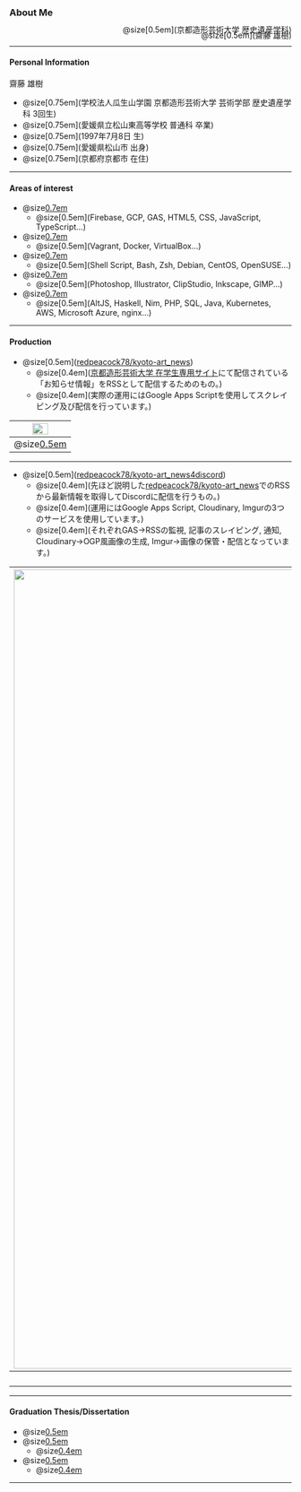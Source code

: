 ### About Me

<div style="text-align: right;line-height: 0.7;">
  @size[0.5em](京都造形芸術大学 歴史遺産学科)<br>
  @size[0.5em](齋藤 雄樹)
</div>

---

#### Personal Information

<div style="text-align: left">
  齋藤 雄樹
</div>

- @size[0.75em](学校法人瓜生山学園 京都造形芸術大学 芸術学部 歴史遺産学科 3回生)
- @size[0.75em](愛媛県立松山東高等学校 普通科 卒業)
- @size[0.75em](1997年7月8日 生)
- @size[0.75em](愛媛県松山市 出身)
- @size[0.75em](京都府京都市 在住)

---

#### Areas of interest


- @size[0.7em](Web・クラウド等の技術)
  - @size[0.5em](Firebase, GCP, GAS, HTML5, CSS, JavaScript, TypeScript...)
- @size[0.7em](仮想化技術)
  - @size[0.5em](Vagrant, Docker, VirtualBox...)
- @size[0.7em](Linux・Shell系技術)
  - @size[0.5em](Shell Script, Bash, Zsh, Debian, CentOS, OpenSUSE...)
- @size[0.7em](デザイン系技術)
  - @size[0.5em](Photoshop, Illustrator, ClipStudio, Inkscape, GIMP...)
- @size[0.7em](まだ触れたことのない技術)
  - @size[0.5em](AltJS, Haskell, Nim, PHP, SQL, Java, Kubernetes, AWS, Microsoft Azure, nginx...)

---

#### Production


- @size[0.5em](<a href="https://github.com/redpeacock78/kyoto-art_news">redpeacock78/kyoto-art_news</a>)
  - @size[0.4em](<a href="https://www.kyoto-art.ac.jp/student/">京都造形芸術大学 在学生専用サイト</a>にて配信されている「お知らせ情報」をRSSとして配信するためのもの。)
  - @size[0.4em](実際の運用にはGoogle Apps Scriptを使用してスクレイピング及び配信を行っています。)

|<img src="https://i.imgur.com/XlzcHfn.png" width="55%" align="top">|
|:-:|
|@size[0.5em](Feedly上で実際に見た様子)|

---

- @size[0.5em](<a href="https://github.com/redpeacock78/kyoto-art_news4discord">redpeacock78/kyoto-art_news4discord</a>)
  - @size[0.4em](先ほど説明した<a href="https://github.com/redpeacock78/kyoto-art_news">redpeacock78/kyoto-art_news</a>でのRSSから最新情報を取得してDiscordに配信を行うもの。)
  - @size[0.4em](運用にはGoogle Apps Script, Cloudinary, Imgurの3つのサービスを使用しています。)
  - @size[0.4em](それぞれGAS→RSSの監視, 記事のスレイピング, 通知, Cloudinary→OGP風画像の生成, Imgur→画像の保管・配信となっています。)

|<img src="https://i.imgur.com/7LbvCIu.png" alt="Operation image diagrams" title="Operation image diagrams"  width="1426px">|<img src="https://i.imgur.com/ylafRbF.png" alt="Operation example" title="Operation example">|
|:-:|:-:|
|@size[0.5em](実際の各サービスの連携)|@size[0.5em](表示されるメッセージ例)|

---

#### Graduation Thesis/Dissertation

- @size[0.5em](現在、大学にて文化財科学の分野を選考中)
- @size[0.5em](文化財における木材と塗装方法の関係性による劣化などに関する研究)
  - @size[0.4em](現時点では類似する先行研究が見つからない為実質的に第一人者となっている。)
- @size[0.5em](具体的には木材に塗布された乾性油と呼ばれる油の種類によって光源や環境の違いによって劣化の度合いに変化が生じるのか)
  - @size[0.4em](単純に示すと「木材:数種」×「乾性油:数種」×「光源:数種」=「劣化」と言った感じ。)

---
